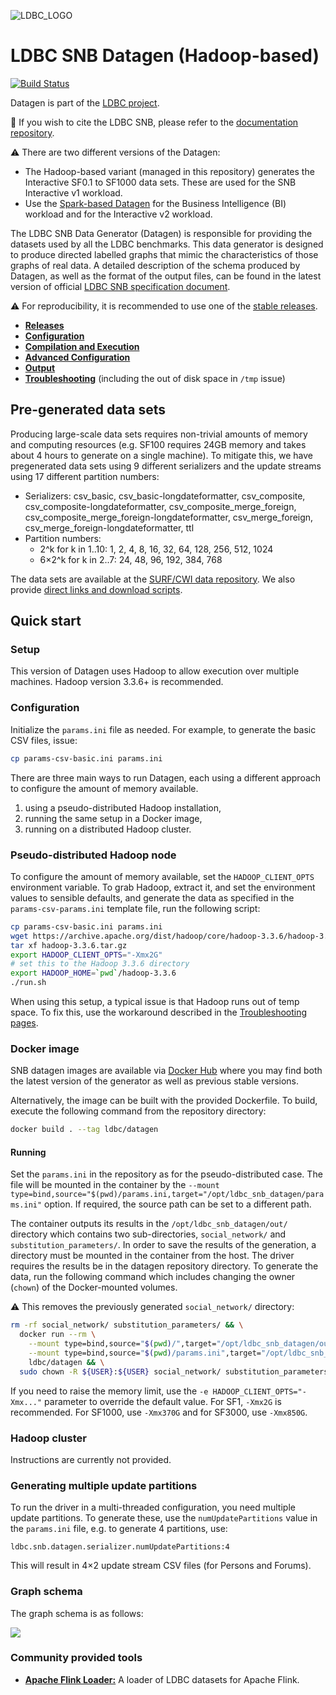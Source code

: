 ![LDBC_LOGO](https://raw.githubusercontent.com/wiki/ldbc/ldbc_snb_datagen/images/ldbc-logo.png)

# LDBC SNB Datagen (Hadoop-based)

[![Build Status](https://circleci.com/gh/ldbc/ldbc_snb_datagen_hadoop.svg?style=svg)](https://circleci.com/gh/ldbc/ldbc_snb_datagen_hadoop)

Datagen is part of the [LDBC project](https://ldbcouncil.org/).

:scroll: If you wish to cite the LDBC SNB, please refer to the [documentation repository](https://github.com/ldbc/ldbc_snb_docs#how-to-cite-ldbc-benchmarks).

:warning: There are two different versions of the Datagen:

* The Hadoop-based variant (managed in this repository) generates the Interactive SF0.1 to SF1000 data sets. These are used for the SNB Interactive v1 workload.
* Use the [Spark-based Datagen](https://github.com/ldbc/ldbc_snb_datagen/) for the Business Intelligence (BI) workload and for the Interactive v2 workload.

The LDBC SNB Data Generator (Datagen) is responsible for providing the datasets used by all the LDBC benchmarks. This data generator is designed to produce directed labelled graphs that mimic the characteristics of those graphs of real data. A detailed description of the schema produced by Datagen, as well as the format of the output files, can be found in the latest version of official [LDBC SNB specification document](https://github.com/ldbc/ldbc_snb_docs).

:warning: For reproducibility, it is recommended to use one of the [stable releases](https://github.com/ldbc/ldbc_snb_datagen_hadoop/releases/).

* **[Releases](https://github.com/ldbc/ldbc_snb_datagen_hadoop/releases)**
* **[Configuration](https://github.com/ldbc/ldbc_snb_datagen_hadoop/wiki/Configuration)**
* **[Compilation and Execution](https://github.com/ldbc/ldbc_snb_datagen_hadoop/wiki/Compilation_Execution)**
* **[Advanced Configuration](https://github.com/ldbc/ldbc_snb_datagen_hadoop/wiki/Advanced_Configuration)**
* **[Output](https://github.com/ldbc/ldbc_snb_datagen_hadoop/wiki/Data-Output)**
* **[Troubleshooting](https://github.com/ldbc/ldbc_snb_datagen_hadoop/wiki/Troubleshooting)** (including the out of disk space in `/tmp` issue)

## Pre-generated data sets

Producing large-scale data sets requires non-trivial amounts of memory and computing resources (e.g. SF100 requires 24GB memory and takes about 4 hours to generate on a single machine).
To mitigate this, we have pregenerated data sets using 9 different serializers and the update streams using 17 different partition numbers:

* Serializers: csv_basic, csv_basic-longdateformatter, csv_composite, csv_composite-longdateformatter, csv_composite_merge_foreign, csv_composite_merge_foreign-longdateformatter, csv_merge_foreign, csv_merge_foreign-longdateformatter, ttl
* Partition numbers:
  * 2^k for k in 1..10: 1, 2, 4, 8, 16, 32, 64, 128, 256, 512, 1024
  * 6×2^k for k in 2..7: 24, 48, 96, 192, 384, 768

The data sets are available at the [SURF/CWI data repository](https://hdl.handle.net/11112/e6e00558-a2c3-9214-473e-04a16de09bf8). We also provide [direct links and download scripts](https://github.com/ldbc/data-sets-surf-repository).

## Quick start

### Setup

This version of Datagen uses Hadoop to allow execution over multiple machines. Hadoop version 3.3.6+ is recommended.

### Configuration

Initialize the `params.ini` file as needed. For example, to generate the basic CSV files, issue:

```bash
cp params-csv-basic.ini params.ini
```

There are three main ways to run Datagen, each using a different approach to configure the amount of memory available.

1. using a pseudo-distributed Hadoop installation,
2. running the same setup in a Docker image,
3. running on a distributed Hadoop cluster.

### Pseudo-distributed Hadoop node

To configure the amount of memory available, set the `HADOOP_CLIENT_OPTS` environment variable.
To grab Hadoop, extract it, and set the environment values to sensible defaults, and generate the data as specified in the `params-csv-params.ini` template file, run the following script:

```bash
cp params-csv-basic.ini params.ini
wget https://archive.apache.org/dist/hadoop/core/hadoop-3.3.6/hadoop-3.3.6.tar.gz
tar xf hadoop-3.3.6.tar.gz
export HADOOP_CLIENT_OPTS="-Xmx2G"
# set this to the Hadoop 3.3.6 directory
export HADOOP_HOME=`pwd`/hadoop-3.3.6
./run.sh
```

When using this setup, a typical issue is that Hadoop runs out of temp space. To fix this, use the workaround described in the [Troubleshooting pages](https://github.com/ldbc/ldbc_snb_datagen_hadoop/wiki/Troubleshooting#javaioioexception-no-space-left-on-device).

### Docker image

SNB datagen images are available via [Docker Hub](https://hub.docker.com/r/ldbc/datagen/) where you may find both the latest version of the generator as well as previous stable versions.

Alternatively, the image can be built with the provided Dockerfile. To build, execute the following command from the repository directory:

```bash
docker build . --tag ldbc/datagen
```

#### Running

Set the `params.ini` in the repository as for the pseudo-distributed case. The file will be mounted in the container by the `--mount type=bind,source="$(pwd)/params.ini,target="/opt/ldbc_snb_datagen/params.ini"` option. If required, the source path can be set to a different path.

The container outputs its results in the `/opt/ldbc_snb_datagen/out/` directory which contains two sub-directories, `social_network/` and `substitution_parameters/`. In order to save the results of the generation, a directory must be mounted in the container from the host. The driver requires the results be in the datagen repository directory. To generate the data, run the following command which includes changing the owner (`chown`) of the Docker-mounted volumes.

:warning: This removes the previously generated `social_network/` directory:

```bash
rm -rf social_network/ substitution_parameters/ && \
  docker run --rm \
    --mount type=bind,source="$(pwd)/",target="/opt/ldbc_snb_datagen/out" \
    --mount type=bind,source="$(pwd)/params.ini",target="/opt/ldbc_snb_datagen/params.ini" \
    ldbc/datagen && \
  sudo chown -R ${USER}:${USER} social_network/ substitution_parameters/
```

If you need to raise the memory limit, use the `-e HADOOP_CLIENT_OPTS="-Xmx..."` parameter to override the default value. For SF1, `-Xmx2G` is recommended. For SF1000, use `-Xmx370G` and for SF3000, use `-Xmx850G`.

### Hadoop cluster

Instructions are currently not provided.

### Generating multiple update partitions

To run the driver in a multi-threaded configuration, you need multiple update partitions. To generate these, use the `numUpdatePartitions` value in the `params.ini` file, e.g. to generate 4 partitions, use:

```
ldbc.snb.datagen.serializer.numUpdatePartitions:4
```

This will result in 4×2 update stream CSV files (for Persons and Forums).

### Graph schema

The graph schema is as follows:

![](https://raw.githubusercontent.com/ldbc/ldbc_snb_docs/dev/figures/schema-comfortable.png)

### Community provided tools

* **[Apache Flink Loader:](https://github.com/s1ck/ldbc-flink-import)** A loader of LDBC datasets for Apache Flink.
